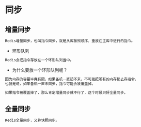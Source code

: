 # 同步
## 增量同步
```md
Redis增量同步，也叫指令同步，就是从库按照顺序，重放在主库中进行的指令。
```
* 环形队列
```md
Redis会把指令存放在一个环形队列当中。
```
* 为什么要放一个环形队列呢？
```md
因为内存的容量毕竟有限，如果备机一直起不来，不可能把所有的内存都去存指令，
也就是说，如果备机一直未同步，指令可能会被覆盖掉。
```
```md
如果指令被覆盖掉了，那么肯定增量同步就不行了，这个时候只好全量同步。
```
## 全量同步
```md
Redis全量同步，又称快照同步。
```
